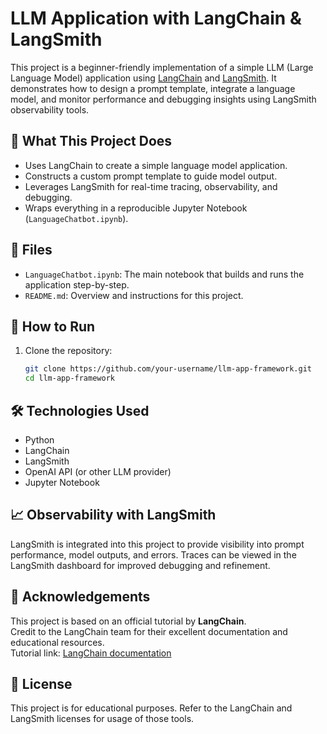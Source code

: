 # LLM Application with LangChain & LangSmith

This project is a beginner-friendly implementation of a simple LLM (Large Language Model) application using [LangChain](https://www.langchain.com/) and [LangSmith](https://docs.smith.langchain.com/). It demonstrates how to design a prompt template, integrate a language model, and monitor performance and debugging insights using LangSmith observability tools.

## 🧠 What This Project Does

- Uses LangChain to create a simple language model application.
- Constructs a custom prompt template to guide model output.
- Leverages LangSmith for real-time tracing, observability, and debugging.
- Wraps everything in a reproducible Jupyter Notebook (`LanguageChatbot.ipynb`).

## 📂 Files

- `LanguageChatbot.ipynb`: The main notebook that builds and runs the application step-by-step.
- `README.md`: Overview and instructions for this project.

## 🚀 How to Run

1. Clone the repository:
   ```bash
   git clone https://github.com/your-username/llm-app-framework.git
   cd llm-app-framework

## 🛠 Technologies Used

- Python  
- LangChain  
- LangSmith  
- OpenAI API (or other LLM provider)  
- Jupyter Notebook  

## 📈 Observability with LangSmith

LangSmith is integrated into this project to provide visibility into prompt performance, model outputs, and errors. Traces can be viewed in the LangSmith dashboard for improved debugging and refinement.

## 🙏 Acknowledgements

This project is based on an official tutorial by **LangChain**.  
Credit to the LangChain team for their excellent documentation and educational resources.  
Tutorial link: [LangChain documentation](https://docs.langchain.com/)

## 📄 License

This project is for educational purposes. Refer to the LangChain and LangSmith licenses for usage of those tools.

